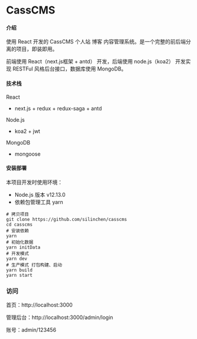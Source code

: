 # CassCMS

#### 介绍

使用 React 开发的 CassCMS 个人站 博客 内容管理系统。是一个完整的前后端分离的项目，即装即用。

前端使用 React（next.js框架 + antd） 开发，后端使用 node.js（koa2） 开发实现 RESTFul 风格后台接口，数据库使用 MongoDB。

#### 技术栈
React
- next.js + redux + redux-saga + antd

Node.js
- koa2 + jwt

MongoDB
- mongoose


#### 安装部署

本项目开发时使用环境：
- Node.js 版本 v12.13.0
- 依赖包管理工具 yarn



```shell
# 拷贝项目
git clone https://github.com/silinchen/casscms
cd casscms
# 安装依赖
yarn
# 初始化数据
yarn initData
# 开发模式
yarn dev
# 生产模式 打包构建、启动
yarn build
yarn start
```

### 访问

首页：http://localhost:3000

管理后台：http://localhost:3000/admin/login

账号：admin/123456

